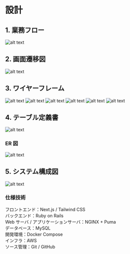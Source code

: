 # 設計

## 1. 業務フロー

![alt text](/documents/images/business_flow.png)

## 2. 画面遷移図

![alt text](/documents/images/screen_transition.png)

## 3. ワイヤーフレーム

![alt text](/documents/images/wireframe_1.png)
![alt text](/documents/images/wireframe_2.png)
![alt text](/documents/images/wireframe_3.png)
![alt text](/documents/images/wireframe_4.png)
![alt text](/documents/images/wireframe_5.png)
![alt text](/documents/images/wireframe_6.png)

## 4. テーブル定義書

![alt text](/documents/images/table_definition.png)

### ER 図

![alt text](/documents/images/entity_relationship.png)

## 5. システム構成図

![alt text](/documents/images/system_configuration.png)

### 仕様技術

フロントエンド：Next.js / Tailwind CSS  
バックエンド：Ruby on Rails  
Web サーバ / アプリケーションサーバ：NGINX + Puma  
データベース：MySQL  
開発環境：Docker Compose  
インフラ：AWS  
ソース管理：Git / GitHub
